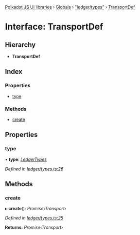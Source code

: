 [Polkadot JS UI libraries](../README.md) › [Globals](../globals.md) › ["ledger/types"](../modules/_ledger_types_.md) › [TransportDef](_ledger_types_.transportdef.md)

# Interface: TransportDef

## Hierarchy

* **TransportDef**

## Index

### Properties

* [type](_ledger_types_.transportdef.md#type)

### Methods

* [create](_ledger_types_.transportdef.md#create)

## Properties

###  type

• **type**: *[LedgerTypes](../modules/_ledger_types_.md#ledgertypes)*

*Defined in [ledger/types.ts:26](https://github.com/polkadot-js/ui/blob/2bfd2244/packages/ui-keyring/src/ledger/types.ts#L26)*

## Methods

###  create

▸ **create**(): *Promise‹Transport›*

*Defined in [ledger/types.ts:25](https://github.com/polkadot-js/ui/blob/2bfd2244/packages/ui-keyring/src/ledger/types.ts#L25)*

**Returns:** *Promise‹Transport›*
